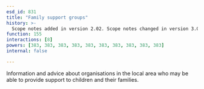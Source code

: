 ```yaml
---
esd_id: 831
title: "Family support groups"
history: >-
  Scope notes added in version 2.02. Scope notes changed in version 3.00 to clarify service. Term name changed from 'Support groups for children, young people and families' to 'Social services - support groups' in version 3.00. Name changed to 'Family support groups' in version 4.00.
function: 155
interactions: [8]
powers: [383, 383, 383, 383, 383, 383, 383, 383, 383, 383]
internal: false

---
```


Information and advice about organisations in the local area who may be able to provide support to children and their families.

